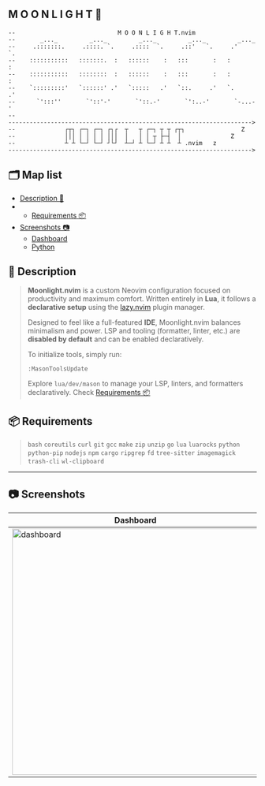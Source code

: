 ## M O O N L I G H T 🌙

```text
--                             M O O N L I G H T.nvim
--       _..._         _..._         _..._         _..._         _..._
--     .:::::::.     .::::. `.     .::::  `.     .::'   `.     .'     `.
--    :::::::::::   :::::::.  :   ::::::    :   :::       :   :         :
--    :::::::::::   ::::::::  :   ::::::    :   :::       :   :         :
--    `:::::::::'   `::::::' .'   `:::::   .'   `::.     .'   `.       .'
--      `':::''       `'::'-'       `'::.-'       `':..-'       `-...-'
--
--------------------------------------------------------------------->
--              ┌┬┐ ┌─┐ ┌─┐ ┌┐┌  ┬   ┬ ┌─┐ ┬ ┬ ┌┬┐                Z
--              │││ │ │ │ │ │││  │   │ │ ┬ ├─┤  │              Z
--              ┴ ┴ └─┘ └─┘ ┘└┘  ┴─┘ ┴ └─┘ ┴ ┴  ┴ .nvim   z
--------------------------------------------------------------------->
```

## 🗂 Map list

- [Description 📝](#-description)
- - [Requirements 📦](#-requirements)
- [Screenshots 📷](#-screenshots)
  - [Dashboard](#-screenshots-dashboard)
  - [Python](#-screenshots-python)

## 📝 Description

> **Moonlight.nvim** is a custom Neovim configuration focused on productivity and maximum comfort.
> Written entirely in **Lua**, it follows a **declarative setup** using the [lazy.nvim](https://github.com/folke/lazy.nvim) plugin manager.
>
> Designed to feel like a full-featured **IDE**, Moonlight.nvim balances minimalism and power.
> LSP and tooling (formatter, linter, etc.) are **disabled by default** and can be enabled declaratively.
>
> To initialize tools, simply run:
>
> ```vim
> :MasonToolsUpdate
> ```
>
> Explore `lua/dev/mason` to manage your LSP, linters, and formatters declaratively.
> Check [Requirements 📦](#-requirements)

## 📦 Requirements

> `bash` `coreutils` `curl` `git` `gcc` `make` `zip` `unzip` `go` `lua` `luarocks` `python` `python-pip` `nodejs` `npm` `cargo` `ripgrep` `fd` `tree-sitter` `imagemagick` `trash-cli` `wl-clipboard`

---

## 📷 Screenshots

| Dashboard                                                                                                                 | Python                                                                                                                 |
| ------------------------------------------------------------------------------------------------------------------------- | ---------------------------------------------------------------------------------------------------------------------- |
| <img width="500" alt="dashboard" src="https://github.com/user-attachments/assets/4888458f-91f0-47b5-9455-02627d9d9d4c" /> | <img width="500" alt="python" src="https://github.com/user-attachments/assets/e4eeee6f-c12f-46c4-bdbd-33baab7b7556" /> |
